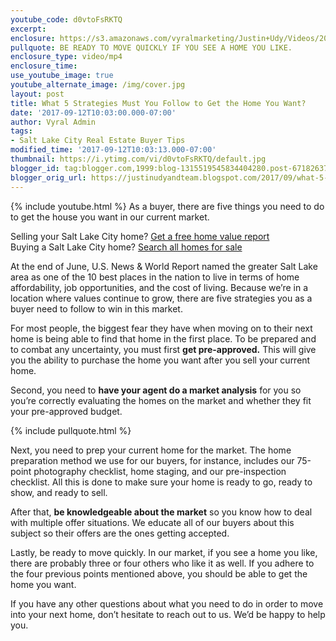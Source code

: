```yaml
---
youtube_code: d0vtoFsRKTQ
excerpt:
enclosure: https://s3.amazonaws.com/vyralmarketing/Justin+Udy/Videos/2017/September/What+5+Strategies+Must+You+Follow+to+Get+the+Home+You+Want%253F+-+Salt+Lake+City+Real+Estate+Agent.mp4
pullquote: BE READY TO MOVE QUICKLY IF YOU SEE A HOME YOU LIKE.
enclosure_type: video/mp4
enclosure_time:
use_youtube_image: true
youtube_alternate_image: /img/cover.jpg
layout: post
title: What 5 Strategies Must You Follow to Get the Home You Want?
date: '2017-09-12T10:03:00.000-07:00'
author: Vyral Admin
tags:
- Salt Lake City Real Estate Buyer Tips
modified_time: '2017-09-12T10:03:13.000-07:00'
thumbnail: https://i.ytimg.com/vi/d0vtoFsRKTQ/default.jpg
blogger_id: tag:blogger.com,1999:blog-1315519545834404280.post-6718263717694690959
blogger_orig_url: https://justinudyandteam.blogspot.com/2017/09/what-5-strategies-must-you-follow-to.html
---
```

{% include youtube.html %}
As a buyer, there are five things you need to do to get the house you want
in our current market.

<div class="post-cta">
Selling your Salt Lake City home? <a href="http://www.justinudy.com/sell-your-home/" target="_blank">Get a free home value report</a><br>
Buying a Salt Lake City home? <a href="http://www.saltlakehomesearch.com/" target="_blank">Search all homes for sale</a>
</div>

At the end of June, U.S. News & World Report named the greater Salt Lake area as one of the 10 best places in the nation to live in terms of home affordability, job opportunities, and the cost of living. Because we’re in a location where values continue to grow, there are five strategies you as a buyer need to follow to win in this market.

 For most people, the biggest fear they have when moving on to their next home is being able to find that home in the first place. To be prepared and to combat any uncertainty, you must first **get pre-approved.** This will give you the ability to purchase the home you want after you sell your current home.

 Second, you need to **have your agent do a market analysis** for you so you’re correctly evaluating the homes on the market and whether they fit your pre-approved budget.

{% include pullquote.html %}

Next, you need to prep your current home for the market. The home preparation method we use for our buyers, for instance, includes our 75-point photography checklist, home staging, and our pre-inspection checklist. All this is done to make sure your home is ready to go, ready to show, and ready to sell.

After that, **be knowledgeable about the market** so you know how to deal with multiple offer situations. We educate all of our buyers about this subject so their offers are the ones getting accepted.

Lastly, be ready to move quickly. In our market, if you see a home you like, there are probably three or four others who like it as well. If you adhere to the four previous points mentioned above, you should be able to get the home you want.

If you have any other questions about what you need to do in order to move into your next home, don’t hesitate to reach out to us. We’d be happy to help you.
